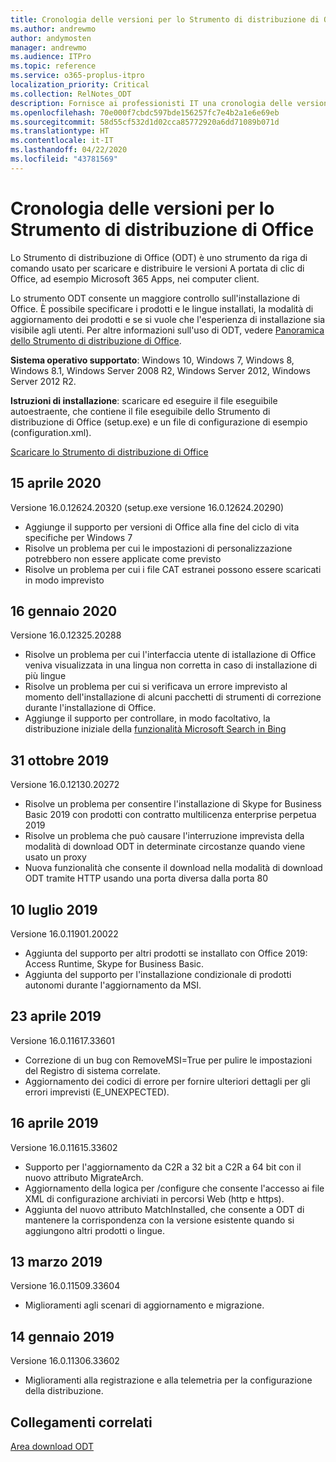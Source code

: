 ```yaml
---
title: Cronologia delle versioni per lo Strumento di distribuzione di Office (ODT)
ms.author: andrewmo
author: andymosten
manager: andrewmo
ms.audience: ITPro
ms.topic: reference
ms.service: o365-proplus-itpro
localization_priority: Critical
ms.collection: RelNotes_ODT
description: Fornisce ai professionisti IT una cronologia delle versioni per lo Strumento di distribuzione di Office (ODT)
ms.openlocfilehash: 70e000f7cbdc597bde156257fc7e4b2a1e6e69eb
ms.sourcegitcommit: 58d55cf532d1d02cca85772920a6dd71089b071d
ms.translationtype: HT
ms.contentlocale: it-IT
ms.lasthandoff: 04/22/2020
ms.locfileid: "43781569"
---
```

# <a name="release-history-for-office-deployment-tool"></a>Cronologia delle versioni per lo Strumento di distribuzione di Office

Lo Strumento di distribuzione di Office (ODT) è uno strumento da riga di comando usato per scaricare e distribuire le versioni A portata di clic di Office, ad esempio Microsoft 365 Apps, nei computer client. 


Lo strumento ODT consente un maggiore controllo sull'installazione di Office. È possibile specificare i prodotti e le lingue installati, la modalità di aggiornamento dei prodotti e se si vuole che l'esperienza di installazione sia visibile agli utenti. Per altre informazioni sull'uso di ODT, vedere [Panoramica dello Strumento di distribuzione di Office](https://docs.microsoft.com/deployoffice/overview-of-the-office-2016-deployment-tool).

 **Sistema operativo supportato**: Windows 10, Windows 7, Windows 8, Windows 8.1, Windows Server 2008 R2, Windows Server 2012, Windows Server 2012 R2. 
 
 **Istruzioni di installazione**: scaricare ed eseguire il file eseguibile autoestraente, che contiene il file eseguibile dello Strumento di distribuzione di Office (setup.exe) e un file di configurazione di esempio (configuration.xml). 

[Scaricare lo Strumento di distribuzione di Office](https://www.microsoft.com/en-us/download/confirmation.aspx?id=49117)


## <a name="april-15-2020"></a>15 aprile 2020

Versione 16.0.12624.20320 (setup.exe versione 16.0.12624.20290)
- Aggiunge il supporto per versioni di Office alla fine del ciclo di vita specifiche per Windows 7
- Risolve un problema per cui le impostazioni di personalizzazione potrebbero non essere applicate come previsto
- Risolve un problema per cui i file CAT estranei possono essere scaricati in modo imprevisto

## <a name="january-16-2020"></a>16 gennaio 2020

Versione 16.0.12325.20288
- Risolve un problema per cui l'interfaccia utente di istallazione di Office veniva visualizzata in una lingua non corretta in caso di installazione di più lingue
- Risolve un problema per cui si verificava un errore imprevisto al momento dell'installazione di alcuni pacchetti di strumenti di correzione durante l'installazione di Office.
- Aggiunge il supporto per controllare, in modo facoltativo, la distribuzione iniziale della [funzionalità Microsoft Search in Bing](https://go.microsoft.com/fwlink/p/?linkid=2109345)


## <a name="october-31-2019"></a>31 ottobre 2019

Versione 16.0.12130.20272
- Risolve un problema per consentire l'installazione di Skype for Business Basic 2019 con prodotti con contratto multilicenza enterprise perpetua 2019
- Risolve un problema che può causare l'interruzione imprevista della modalità di download ODT in determinate circostanze quando viene usato un proxy
- Nuova funzionalità che consente il download nella modalità di download ODT tramite HTTP usando una porta diversa dalla porta 80


## <a name="july-10-2019"></a>10 luglio 2019

Versione 16.0.11901.20022
- Aggiunta del supporto per altri prodotti se installato con Office 2019: Access Runtime, Skype for Business Basic.
- Aggiunta del supporto per l'installazione condizionale di prodotti autonomi durante l'aggiornamento da MSI.

## <a name="april-23-2019"></a>23 aprile 2019

Versione 16.0.11617.33601
- Correzione di un bug con RemoveMSI=True per pulire le impostazioni del Registro di sistema correlate.
- Aggiornamento dei codici di errore per fornire ulteriori dettagli per gli errori imprevisti (E_UNEXPECTED).

## <a name="april-16-2019"></a>16 aprile 2019

Versione 16.0.11615.33602
- Supporto per l'aggiornamento da C2R a 32 bit a C2R a 64 bit con il nuovo attributo MigrateArch.
- Aggiornamento della logica per /configure che consente l'accesso ai file XML di configurazione archiviati in percorsi Web (http e https).
- Aggiunta del nuovo attributo MatchInstalled, che consente a ODT di mantenere la corrispondenza con la versione esistente quando si aggiungono altri prodotti o lingue.

## <a name="march-13-2019"></a>13 marzo 2019

Versione 16.0.11509.33604
- Miglioramenti agli scenari di aggiornamento e migrazione.

## <a name="january-14-2019"></a>14 gennaio 2019

Versione 16.0.11306.33602
- Miglioramenti alla registrazione e alla telemetria per la configurazione della distribuzione.


## <a name="related-links"></a>Collegamenti correlati

[Area download ODT](https://www.microsoft.com/en-us/download/details.aspx?id=49117)